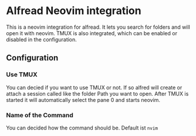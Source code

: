 # Alfread Neovim integration

This is a neovim integration for alfread.
It lets you search for folders and will open it with neovim.
TMUX is also integrated, which can be enabled or disabled in the configuration.

## Configuration

### Use TMUX

You can decied if you want to use TMUX or not.
If so alfred will create or attach a session called like the folder Path you want to open.
After TMUX is started it will automatically select the pane 0 and starts neovim.

### Name of the Command

You can decided how the command should be.
Default ist `nvim`
